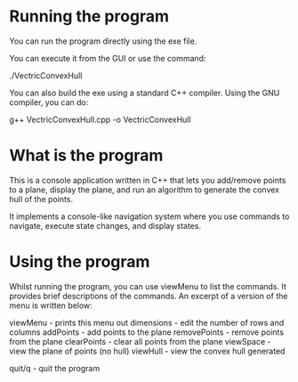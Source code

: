 # Running the program

You can run the program directly using the exe file. 

You can execute it from the GUI or use the command:

./VectricConvexHull

You can also build the exe using a standard C++ compiler. Using the GNU compiler, you can do:

g++ VectricConvexHull.cpp -o VectricConvexHull

# What is the program

This is a console application written in C++ that lets you add/remove points to a plane, 
display the plane, and run an algorithm to generate the convex hull of the points. 

It implements a console-like navigation system where you use commands to navigate, 
execute state changes, and display states. 

# Using the program

Whilst running the program, you can use viewMenu to list the commands. 
It provides brief descriptions of the commands. 
An excerpt of a version of the menu is written below:

viewMenu - prints this menu out
dimensions - edit the number of rows and columns
addPoints - add points to the plane
removePoints - remove points from the plane
clearPoints - clear all points from the plane
viewSpace - view the plane of points (no hull)
viewHull - view the convex hull generated

quit/q - quit the program
